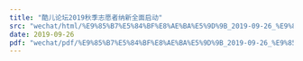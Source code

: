 ```yaml
---
title: "酷儿论坛2019秋季志愿者纳新全面启动"
src: "wechat/html/%E9%85%B7%E5%84%BF%E8%AE%BA%E5%9D%9B_2019-09-26_%E9%85%B7%E5%84%BF%E8%AE%BA%E5%9D%9B2019%E7%A7%8B%E5%AD%A3%E5%BF%97%E6%84%BF%E8%80%85%E7%BA%B3%E6%96%B0%E5%85%A8%E9%9D%A2%E5%90%AF%E5%8A%A8.html"
date: 2019-09-26
pdf: "wechat/pdf/%E9%85%B7%E5%84%BF%E8%AE%BA%E5%9D%9B_2019-09-26_%E9%85%B7%E5%84%BF%E8%AE%BA%E5%9D%9B2019%E7%A7%8B%E5%AD%A3%E5%BF%97%E6%84%BF%E8%80%85%E7%BA%B3%E6%96%B0%E5%85%A8%E9%9D%A2%E5%90%AF%E5%8A%A8.pdf"
---
```


